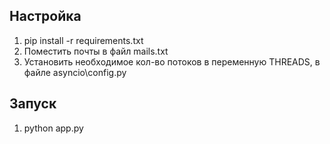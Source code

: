 ## Настройка

1. pip install -r requirements.txt
2. Поместить почты в файл mails.txt
3. Установить необходимое кол-во потоков в переменную THREADS, в файле asyncio\config.py

## Запуск

1. python app.py